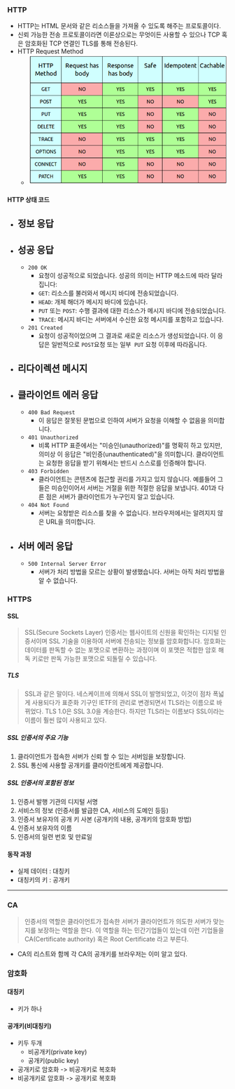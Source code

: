 ### HTTP

* HTTP는 HTML 문서와 같은 리소스들을 가져올 수 있도록 해주는 프로토콜이다.
* 신뢰 가능한 전송 프로토콜이라면 이론상으로는 무엇이든 사용할 수 있으나 TCP 혹은 암호화된 TCP 연결인 TLS를 통해 전송된다.
* HTTP Request Method
  * ![HTTP request methods](136h7s2robdd4v9ev6xe.png)



#### HTTP 상태 코드

* ## 정보 응답

* ## 성공 응답

  * `200 OK`
    * 요청이 성공적으로 되었습니다. 성공의 의미는 HTTP 메소드에 따라 달라집니다:
    * `GET`: 리소스를 불러와서 메시지 바디에 전송되었습니다.
    * `HEAD`: 개체 해더가 메시지 바디에 있습니다.
    * `PUT` 또는 `POST`: 수행 결과에 대한 리소스가 메시지 바디에 전송되었습니다.
    * `TRACE`: 메시지 바디는 서버에서 수신한 요청 메시지를 포함하고 있습니다.
  * `201 Created`
    * 요청이 성공적이었으며 그 결과로 새로운 리소스가 생성되었습니다. 이 응답은 일반적으로 `POST`요청 또는 일부` PUT` 요청 이후에 따라옵니다.

* ## 리다이렉션 메시지

* ## 클라이언트 에러 응답

  * `400 Bad Request`
    * 이 응답은 잘못된 문법으로 인하여 서버가 요청을 이해할 수 없음을 의미합니다.
  * `401 Unauthorized`
    * 비록 HTTP 표준에서는 "미승인(unauthorized)"를 명확히 하고 있지만, 의미상 이 응답은 "비인증(unauthenticated)"을 의미합니다. 클라이언트는 요청한 응답을 받기 위해서는 반드시 스스로를 인증해야 합니다.
  * `403 Forbidden`
    * 클라이언트는 콘텐츠에 접근할 권리를 가지고 있지 않습니다. 예를들어 그들은 미승인이어서 서버는 거절을 위한 적절한 응답을 보냅니다. 401과 다른 점은 서버가 클라이언트가 누구인지 알고 있습니다.
  * `404 Not Found`
    * 서버는 요청받은 리소스를 찾을 수 없습니다. 브라우저에서는 알려지지 않은 URL을 의미합니다. 

* ## 서버 에러 응답

  * `500 Internal Server Error` 
    * 서버가 처리 방법을 모르는 상황이 발생했습니다. 서버는 아직 처리 방법을 알 수 없습니다.

  

### HTTPS

#### SSL

>  SSL(Secure Sockets Layer) 인증서는 웹사이트의 신원을 확인하는 디지털 인증서이며 SSL 기술을 이용하여 서버에 전송되는 정보를 암호화합니다. 암호화는 데이터를 판독할 수 없는 포맷으로 변환하는 과정이며 이 포맷은 적합한 암호 해독 키로만 판독 가능한 포맷으로 되돌릴 수 있습니다.

##### TLS

> SSL과 같은 말이다. 네스케이프에 의해서 SSL이 발명되었고, 이것이 점차 폭넓게 사용되다가 표준화 기구인 IETF의 관리로 변경되면서 TLS라는 이름으로 바뀌었다. TLS 1.0은 SSL 3.0을 계승한다. 하지만 TLS라는 이름보다 SSL이라는 이름이 훨씬 많이 사용되고 있다.

##### SSL 인증서의 주요 기능

1. 클라이언트가 접속한 서버가 신뢰 할 수 있는 서버임을 보장합니다.
2. SSL 통신에 사용할 공개키를 클라이언트에게 제공합니다.

##### SSL 인증서의 포함된 정보

1. 인증서 발행 기관의 디지털 서명
2. 서비스의 정보 (인증서를 발급한 CA, 서비스의 도메인 등등)
3. 인증서 보유자의 공개 키 사본 (공개키의 내용, 공개키의 암호화 방법)
4. 인증서 보유자의 이름
5. 인증서의 일련 번호 및 만료일

#### 동작 과정

- 실제 데이터 : 대칭키
- 대칭키의 키 : 공개키



___



### CA

> 인증서의 역할은 클라이언트가 접속한 서버가 클라이언트가 의도한 서버가 맞는지를 보장하는 역할을 한다. 이 역할을 하는 민간기업들이 있는데 이런 기업들을 CA(Certificate authority) 혹은 Root Certificate 라고 부른다.

* CA의 리스트와 함께 각 CA의 공개키를 브라우저는 이미 알고 있다.



### 암호화

#### 대칭키

* 키가 하나

#### 공개키(비대칭키)

* 키두 두개
  * 비공개키(private key)
  * 공개키(public key)
* 공개키로 암호화 -> 비공개키로 복호화
* 비공개키로 암호화 -> 공개키로 복호화



